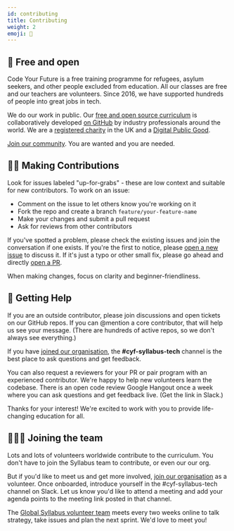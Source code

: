 ```yaml
---
id: contributing
title: Contributing
weight: 2
emoji: 🎁
---
```


<!-- CYF-ONLY -->
## 💯 Free and open

Code Your Future is a free training programme for refugees, asylum seekers, and other people excluded from education. All our classes are free and our teachers are volunteers. Since 2016, we have supported hundreds of people into great jobs in tech.

We do our work in public. Our [free and open source curriculum](https://github.com/CodeYourFuture/curriculum) is collaboratively developed [on GitHub](https://github.com/CodeYourFuture/) by industry professionals around the world. We are a [registered charity](https://register-of-charities.charitycommission.gov.uk/charity-search/-/charity-details/5102561/what-who-how-where) in the UK and a [Digital Public Good](https://digitalpublicgoods.net/standard/).

[Join our community](https://codeyourfuture.io/volunteers/). You are wanted and you are needed.<!-- END-CYF-ONLY -->

## 🤝🏽 Making Contributions

Look for issues labeled "up-for-grabs" - these are low context and suitable for new contributors. To work on an issue:

- Comment on the issue to let others know you're working on it
- Fork the repo and create a branch `feature/your-feature-name`
- Make your changes and submit a pull request
- Ask for reviews from other contributors

If you've spotted a problem, please check the existing issues and join the conversation if one exists. If you're the first to notice, please [open a new issue](https://github.com/CodeYourFuture/curriculum/issues/new/choose) to discuss it. If it's just a typo or other small fix, please go ahead and directly [open a PR](https://github.com/CodeYourFuture/curriculum/pulls).

When making changes, focus on clarity and beginner-friendliness.

## 🛟 Getting Help

If you are an outside contributor, please join discussions and open tickets on our GitHub repos. If you can @mention a core contributor, that will help us see your message. (There are hundreds of active repos, so we don't always see everything.)

If you have [joined our organisation](https://codeyourfuture.io/volunteers/), the **#cyf-syllabus-tech** channel is the best place to ask questions and get feedback.

You can also request a reviewers for your PR or pair program with an experienced contributor. We're happy to help new volunteers learn the codebase. There is an open code review Google Hangout once a week where you can ask questions and get feedback live. (Get the link in Slack.)

Thanks for your interest! We're excited to work with you to provide life-changing education for all.

## 🧑🏿‍💻 Joining the team

Lots and lots of volunteers worldwide contribute to the curriculum. You don't have to join the Syllabus team to contribute, or even our our org.

<!-- CYF-ONLY -->
But if you'd like to meet us and get more involved, [join our organisation](https://codeyourfuture.io/volunteers/) as a volunteer. Once onboarded, introduce yourself in the #cyf-syllabus-tech channel on Slack. Let us know you'd like to attend a meeting and add your agenda points to the meeting link posted in that channel.

The [Global Syllabus volunteer team](contributors) meets every two weeks online to talk strategy, take issues and plan the next sprint. We'd love to meet you!<!-- END-CYF-ONLY -->
